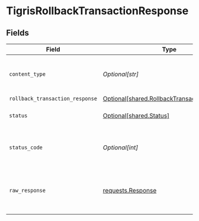 # TigrisRollbackTransactionResponse


## Fields

| Field                                                                                                  | Type                                                                                                   | Required                                                                                               | Description                                                                                            |
| ------------------------------------------------------------------------------------------------------ | ------------------------------------------------------------------------------------------------------ | ------------------------------------------------------------------------------------------------------ | ------------------------------------------------------------------------------------------------------ |
| `content_type`                                                                                         | *Optional[str]*                                                                                        | :heavy_check_mark:                                                                                     | HTTP response content type for this operation                                                          |
| `rollback_transaction_response`                                                                        | [Optional[shared.RollbackTransactionResponse]](undefined/models/shared/rollbacktransactionresponse.md) | :heavy_minus_sign:                                                                                     | OK                                                                                                     |
| `status`                                                                                               | [Optional[shared.Status]](undefined/models/shared/status.md)                                           | :heavy_minus_sign:                                                                                     | Default error response                                                                                 |
| `status_code`                                                                                          | *Optional[int]*                                                                                        | :heavy_check_mark:                                                                                     | HTTP response status code for this operation                                                           |
| `raw_response`                                                                                         | [requests.Response](https://requests.readthedocs.io/en/latest/api/#requests.Response)                  | :heavy_minus_sign:                                                                                     | Raw HTTP response; suitable for custom response parsing                                                |